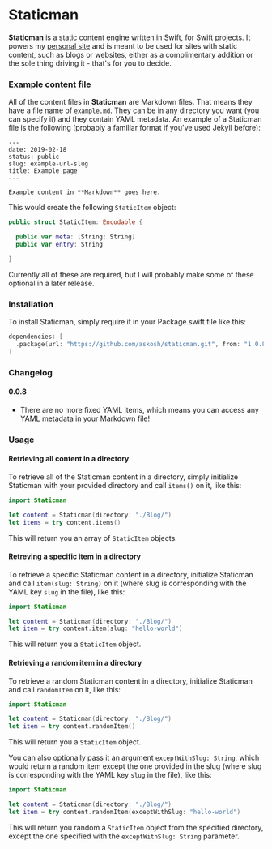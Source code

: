 # Staticman

**Staticman** is a static content engine written in Swift, for Swift projects. It powers my [personal site](https://asko.sh) and is meant to be used for sites with static content, such as blogs or websites, either as a complimentary addition or the sole thing driving it - that's for you to decide.

### Example content file

All of the content files in **Staticman** are Markdown files. That means they have a file name of `example.md`. They can be in any directory you want (you can specify it) and they contain YAML metadata. An example of a Staticman file is the following (probably a familiar format if you've used Jekyll before):

```
---
date: 2019-02-18
status: public
slug: example-url-slug
title: Example page
---

Example content in **Markdown** goes here.
```

This would create the following `StaticItem` object: 

```Swift
public struct StaticItem: Encodable {

  public var meta: [String: String]
  public var entry: String

}
```

Currently all of these are required, but I will probably make some of these optional in a later release.

### Installation

To install Staticman, simply require it in your Package.swift file like this:

```Swift
dependencies: [
  .package(url: "https://github.com/askosh/staticman.git", from: "1.0.8")
]
```

### Changelog

#### 0.0.8

- There are no more fixed YAML items, which means you can access any YAML metadata in your Markdown file!

### Usage

#### Retrieving all content in a directory

To retrieve all of the Staticman content in a directory, simply initialize Staticman with your provided directory and call `items()` on it, like this:

```Swift
import Staticman

let content = Staticman(directory: "./Blog/")
let items = try content.items()
```

This will return you an array of `StaticItem` objects.

#### Retreving a specific item in a directory

To retrieve a specific Staticman content in a directory, initialize Staticman and call `item(slug: String)` on it (where slug is corresponding with the YAML key `slug` in the file), like this:

```Swift
import Staticman

let content = Staticman(directory: "./Blog/")
let item = try content.item(slug: "hello-world")
```

This will return you a `StaticItem` object.

#### Retrieving a random item in a directory

To retrieve a random Staticman content in a directory, initialize Staticman and call `randomItem` on it, like this:

```Swift
import Staticman

let content = Staticman(directory: "./Blog/")
let item = try content.randomItem()
```

This will return you a `StaticItem` object.

You can also optionally pass it an argument `exceptWithSlug: String`, which would return a random item except the one provided in the slug (where slug is corresponding with the YAML key `slug` in the file), like this:

```Swift
import Staticman

let content = Staticman(directory: "./Blog/")
let item = try content.randomItem(exceptWithSlug: "hello-world")
```

This will return you random a `StaticItem` object from the specified directory, except the one specified with the `exceptWithSlug: String` parameter.